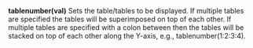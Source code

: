 <a name="tablenumber"><h3 style="padding-top: 40px; margin-top: 40px;"></h3></a>
**tablenumber(val)** Sets the table/tables to be displayed. If multiple tables are specified the tables will be superimposed on top of each other. If multiple tables are specified with a colon between then the tables will be stacked on top of each other along the Y-axis, e.g., tablenumber(1:2:3:4).  